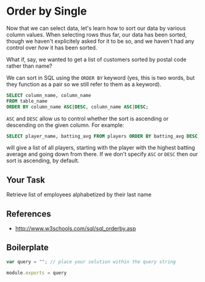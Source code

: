 # Order by Single

Now that we can select data, let's learn how to sort our data by various column values. When selecting rows thus far, our data has been sorted, though we haven't explicitely asked for it to be so, and we haven't had any control over *how* it has been sorted.

What if, say, we wanted to get a list of customers sorted by postal code rather than name?

We can sort in SQL using the `ORDER BY` keyword (yes, this is two words, but they function as a pair so we still refer to them as a keyword).

```sql
SELECT column_name, column_name
FROM table_name
ORDER BY column_name ASC|DESC, column_name ASC|DESC;
```

`ASC` and `DESC` allow us to control whether the sort is ascending or descending on the given column. For example:
```sql
SELECT player_name, batting_avg FROM players ORDER BY batting_avg DESC;
```
will give a list of all players, starting with the player with the highest batting average and going down from there. If we don't specify `ASC` or `DESC` then our sort is ascending, by default.

## Your Task
Retrieve list of employees alphabetized by their last name

## References
* http://www.w3schools.com/sql/sql_orderby.asp

## Boilerplate

```javascript
var query = ""; // place your solution within the query string

module.exports = query
```